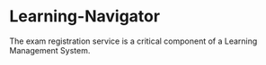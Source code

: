 # Learning-Navigator
The exam registration service is a critical component of a Learning Management System.
